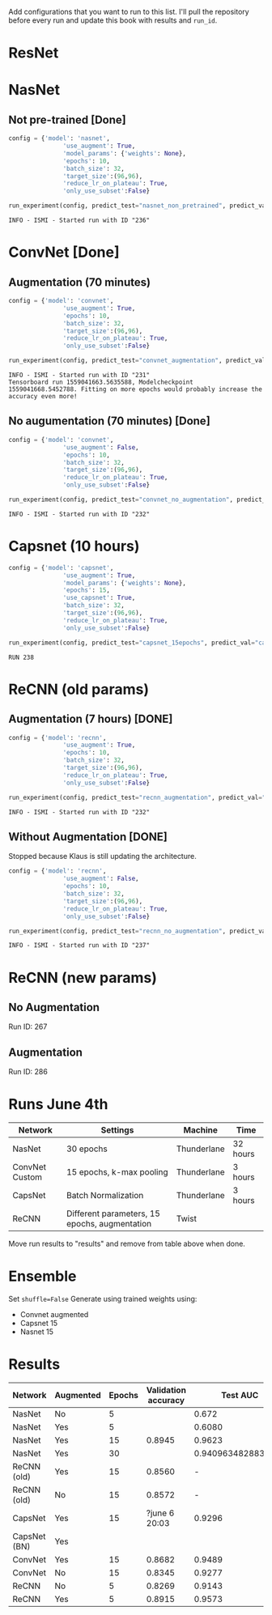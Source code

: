 Add configurations that you want to run to this list. I'll pull the repository before every run and update this book with results and `run_id`.
# ResNet

# NasNet
## Not pre-trained [Done]
```python
config = {'model': 'nasnet',
               'use_augment': True,
               'model_params': {'weights': None},
               'epochs': 10,
               'batch_size': 32,
               'target_size':(96,96),
               'reduce_lr_on_plateau': True,
               'only_use_subset':False}

run_experiment(config, predict_test="nasnet_non_pretrained", predict_val="nasnet_non_pretrained")
```


```
INFO - ISMI - Started run with ID "236"
```

# ConvNet [Done]
## Augmentation (70 minutes) 
```python
config = {'model': 'convnet',
               'use_augment': True,
               'epochs': 10,
               'batch_size': 32,
               'target_size':(96,96),
               'reduce_lr_on_plateau': True,
               'only_use_subset':False}

run_experiment(config, predict_test="convnet_augmentation", predict_val="convnet_augmentation")
```

```console
INFO - ISMI - Started run with ID "231"
Tensorboard run 1559041663.5635588, Modelcheckpoint 1559041668.5452788. Fitting on more epochs would probably increase the accuracy even more!
```
## No augumentation (70 minutes) [Done]
```python
config = {'model': 'convnet',
               'use_augment': False,
               'epochs': 10,
               'batch_size': 32,
               'target_size':(96,96),
               'reduce_lr_on_plateau': True,
               'only_use_subset':False}

run_experiment(config, predict_test="convnet_no_augmentation", predict_val="convnet_no_augmentation")
```

```
INFO - ISMI - Started run with ID "232"
```

# Capsnet (10 hours)

```python
config = {'model': 'capsnet',
               'use_augment': True,
               'model_params': {'weights': None},
               'epochs': 15,
               'use_capsnet': True,
               'batch_size': 32,
               'target_size':(96,96),
               'reduce_lr_on_plateau': True,
               'only_use_subset':False}

run_experiment(config, predict_test="capsnet_15epochs", predict_val="capsnet_15epochs")
```

```console
RUN 238
```

# ReCNN (old params)
## Augmentation (7 hours) [DONE]
```python
config = {'model': 'recnn',
               'use_augment': True,           
               'epochs': 10,
               'batch_size': 32,
               'target_size':(96,96),
               'reduce_lr_on_plateau': True,
               'only_use_subset':False}

run_experiment(config, predict_test="recnn_augmentation", predict_val="recnn_augmentation")
```

```
INFO - ISMI - Started run with ID "232"
```
## Without Augmentation [DONE]
Stopped because Klaus is still updating the architecture.
```python
config = {'model': 'recnn',
               'use_augment': False,           
               'epochs': 10,
               'batch_size': 32,
               'target_size':(96,96),
               'reduce_lr_on_plateau': True,
               'only_use_subset':False}

run_experiment(config, predict_test="recnn_no_augmentation", predict_val="recnn_no_augmentation")
```

```console
INFO - ISMI - Started run with ID "237"
```

# ReCNN (new params)
## No Augmentation
Run ID: 267

## Augmentation
Run ID: 286

# Runs June 4th
Network | Settings | Machine | Time
--------|----------|---------|----
NasNet | 30 epochs | Thunderlane | 32 hours
ConvNet Custom | 15 epochs, k-max pooling | Thunderlane | 3 hours
CapsNet | Batch Normalization | Thunderlane | 3 hours
ReCNN  | Different parameters, 15 epochs, augmentation | Twist

Move run results to "results" and remove from table above when done.

# Ensemble
Set `shuffle=False`
Generate using trained weights using:
* Convnet augmented
* Capsnet 15
* Nasnet 15


# Results
Network | Augmented | Epochs | Validation accuracy | Test AUC 
--------|-----------|--------|---------------------|--------------
NasNet  | No          |   5     |                     | 0.672
NasNet  | Yes         |    5    |                     | 0.6080
NasNet  | Yes       | 15     | 0.8945              | 0.9623 	
NasNet  | Yes       | 30     |              |  	0.9409634828836123
ReCNN (old)  | Yes       | 15     | 0.8560         | -
ReCNN  (old) | No        | 15     | 0.8572         | - 
CapsNet | Yes       | 15     | ?june 6 20:03       | 0.9296
CapsNet (BN) | Yes  |      |        | 
ConvNet | Yes       | 15     | 0.8682              | 0.9489 	
ConvNet | No        | 15     | 0.8345              | 0.9277
ReCNN   | No        | 5      | 0.8269              | 0.9143
ReCNN   | Yes       | 5      | 0.8915              | 0.9573


